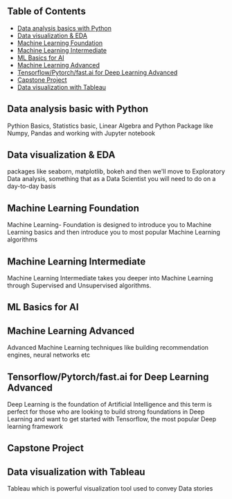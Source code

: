 ## Table of Contents

- [ Data analysis basics with Python](#Data-analysis-basics-with-Python)
- [Data visualization & EDA](#Data-visualization-&-EDA)
- [Machine Learning Foundation](#Machin-Learning-Foundation)
- [Machine Learning Intermediate](#Machine-Learning-Intermediate)
- [ML Basics for AI](#ML-Basics-For-AI)
- [Machine Learning Advanced](#Machine-Learning-Advanced)
- [Tensorflow/Pytorch/fast.ai for Deep Learning Advanced](#Tensorflow-/-Pytorch-/-fast.ai-for-Deep-Learning-Advanced)
- [Capstone Project](#Capstone-Project)
- [Data visualization with Tableau](#Data-Visualization-with-Tableau)

## Data analysis basic with Python
Pythion Basics, Statistics basic, Linear Algebra and Python Package like Numpy, Pandas and working with Jupyter notebook
## Data visualization & EDA
packages like seaborn, matplotlib, bokeh and then we'll move to Exploratory Data analysis, something that as a Data Scientist you will need to do on a day-to-day basis
## Machine Learning Foundation
Machine Learning- Foundation is designed to introduce you to Machine Learning basics and then introduce you to most popular Machine Learning algorithms
## Machine Learning Intermediate
Machine Learning Intermediate takes you deeper into Machine Learning through Supervised and Unsupervised algorithms.
## ML Basics for AI
##  Machine Learning Advanced
Advanced Machine Learning techniques like building recommendation engines, neural networks etc
## Tensorflow/Pytorch/fast.ai for Deep Learning Advanced
Deep Learning is the foundation of Artificial Intelligence and this term is perfect for those who are looking to build strong foundations in Deep Learning and want to get started with Tensorflow, the most popular Deep learning framework
## Capstone Project
## Data visualization with Tableau
Tableau which is powerful visualization tool used to convey Data stories
